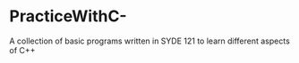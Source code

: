 # PracticeWithC-
A collection of basic programs written in SYDE 121 to learn different aspects of C++

